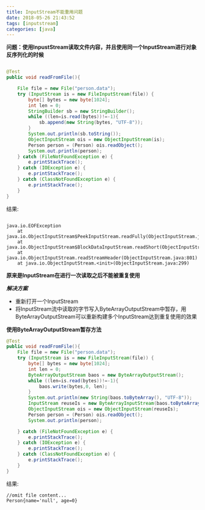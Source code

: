 ```yaml
---
title: InputStream不能重用问题
date: 2018-05-26 21:43:52
tags: [inputstream]
categories: [java]
---
```




**问题：使用InpustStream读取文件内容，并且使用同一个InputStream进行对象反序列化的时候**

```java

@Test
public void readFromFile(){

    File file = new File("person.data");
    try (InputStream is = new FileInputStream(file)) {
        byte[] bytes = new byte[1024];
        int len = 0;
        StringBuilder sb = new StringBuilder();
        while ((len=is.read(bytes))!=-1){
            sb.append(new String(bytes, "UTF-8"));
        }
        System.out.println(sb.toString());
        ObjectInputStream ois = new ObjectInputStream(is);
        Person person = (Person) ois.readObject();
        System.out.println(person);
    } catch (FileNotFoundException e) {
        e.printStackTrace();
    } catch (IOException e) {
        e.printStackTrace();
    } catch (ClassNotFoundException e) {
        e.printStackTrace();
    }
}

```

<!-- more -->

结果:  

```console

java.io.EOFException
	at java.io.ObjectInputStream$PeekInputStream.readFully(ObjectInputStream.java:2325)
	at java.io.ObjectInputStream$BlockDataInputStream.readShort(ObjectInputStream.java:2794)
	at java.io.ObjectInputStream.readStreamHeader(ObjectInputStream.java:801)
	at java.io.ObjectInputStream.<init>(ObjectInputStream.java:299)
```


**原来是InputStream在进行一次读取之后不能被重复使用**

***解决方案***

+ 重新打开一个InputStream
+ 将InputStream流中读取的字节写入ByteArrayOutputStream中暂存，用ByteArrayOutputStream可以重新构建多个InputStream达到重复使用的效果


**使用ByteArrayOutputStream暂存方法**

```java
@Test
public void readFromFile(){
    File file = new File("person.data");
    try (InputStream is = new FileInputStream(file)) {
        byte[] bytes = new byte[1024];
        int len = 0;
        ByteArrayOutputStream baos = new ByteArrayOutputStream();
        while ((len=is.read(bytes))!=-1){
            baos.write(bytes,0, len);
        }
        System.out.println(new String(baos.toByteArray(), "UTF-8"));
        InputStream reuseIs = new ByteArrayInputStream(baos.toByteArray());
        ObjectInputStream ois = new ObjectInputStream(reuseIs);
        Person person = (Person) ois.readObject();
        System.out.println(person);

    } catch (FileNotFoundException e) {
        e.printStackTrace();
    } catch (IOException e) {
        e.printStackTrace();
    } catch (ClassNotFoundException e) {
        e.printStackTrace();
    }
}
```

结果:  

```console
//omit file content...
Person{name='null', age=0}
```
